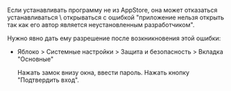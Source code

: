 Если устанавливать программу не из AppStore, она может отказаться устанавливаться \ открываться с ошибкой "приложение нельзя открыть так как его автор является неустановленным разработчиком".

Нужно явно дать ему разрешение после возкникновения этой ошибки:

* Яблоко > Системные настройки > Защита и безопасность > Вкладка "Основные"

  Нажать замок внизу окна, ввести пароль. Нажать кнопку "Подтвердить вход".